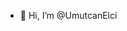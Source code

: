 - 👋 Hi, I’m @UmutcanElci
<!---
UmutcanElci/UmutcanElci is a ✨ special ✨ repository because its `README.md` (this file) appears on your GitHub profile.
You can click the Preview link to take a look at your changes.
--->
